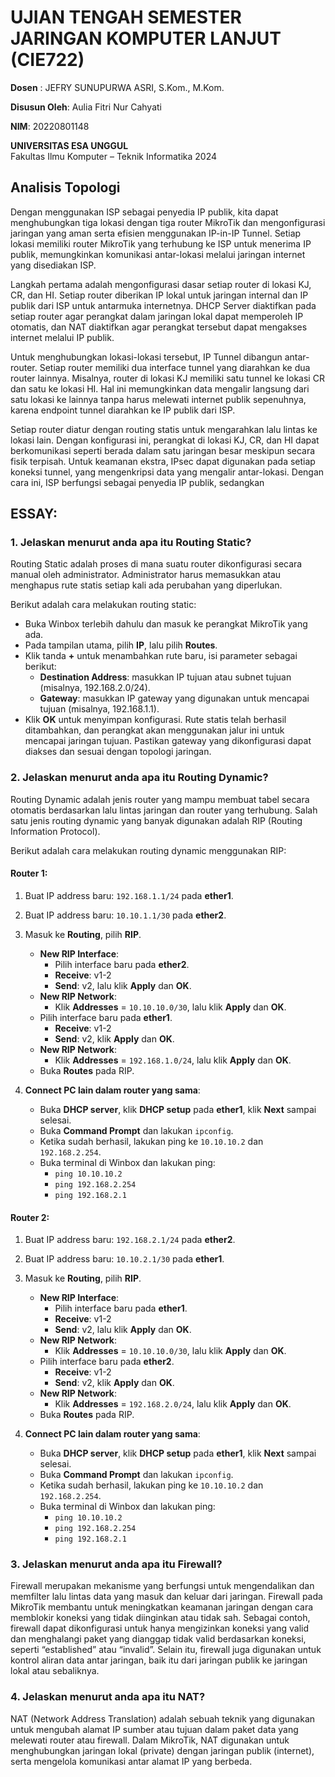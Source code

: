 # UJIAN TENGAH SEMESTER JARINGAN KOMPUTER LANJUT (CIE722)

**Dosen** : JEFRY SUNUPURWA ASRI, S.Kom., M.Kom.

**Disusun Oleh**: Aulia Fitri Nur Cahyati 

**NIM**: 20220801148


**UNIVERSITAS ESA UNGGUL**  
Fakultas Ilmu Komputer – Teknik Informatika 2024

## Analisis Topologi
Dengan menggunakan ISP sebagai penyedia IP publik, kita dapat menghubungkan tiga lokasi dengan tiga router MikroTik dan mengonfigurasi jaringan yang aman serta efisien menggunakan IP-in-IP Tunnel. Setiap lokasi memiliki router MikroTik yang terhubung ke ISP untuk menerima IP publik, memungkinkan komunikasi antar-lokasi melalui jaringan internet yang disediakan ISP.

   Langkah pertama adalah mengonfigurasi dasar setiap router di lokasi KJ, CR, dan HI. Setiap router diberikan IP lokal untuk jaringan internal dan IP publik dari ISP untuk antarmuka internetnya. DHCP Server diaktifkan pada setiap router agar perangkat dalam jaringan lokal dapat memperoleh IP otomatis, dan NAT diaktifkan agar perangkat tersebut dapat mengakses internet melalui IP publik.

   Untuk menghubungkan lokasi-lokasi tersebut, IP Tunnel dibangun antar-router. Setiap router memiliki dua interface tunnel yang diarahkan ke dua router lainnya. Misalnya, router di lokasi KJ memiliki satu tunnel ke lokasi CR dan satu ke lokasi HI. Hal ini memungkinkan data mengalir langsung dari satu lokasi ke lainnya tanpa harus melewati internet publik sepenuhnya, karena endpoint tunnel diarahkan ke IP publik dari ISP.

   Setiap router diatur dengan routing statis untuk mengarahkan lalu lintas ke lokasi lain. Dengan konfigurasi ini, perangkat di lokasi KJ, CR, dan HI dapat berkomunikasi seperti berada dalam satu jaringan besar meskipun secara fisik terpisah. Untuk keamanan ekstra, IPsec dapat digunakan pada setiap koneksi tunnel, yang mengenkripsi data yang mengalir antar-lokasi. Dengan cara ini, ISP berfungsi sebagai penyedia IP publik, sedangkan 

## ESSAY:
### 1. **Jelaskan menurut anda apa itu Routing Static?**
Routing Static adalah proses di mana suatu router dikonfigurasi secara manual oleh administrator. Administrator harus memasukkan atau menghapus rute statis setiap kali ada perubahan yang diperlukan.

Berikut adalah cara melakukan routing static:
- Buka Winbox terlebih dahulu dan masuk ke perangkat MikroTik yang ada.
- Pada tampilan utama, pilih **IP**, lalu pilih **Routes**.
- Klik tanda **+** untuk menambahkan rute baru, isi parameter sebagai berikut:
  - **Destination Address**: masukkan IP tujuan atau subnet tujuan (misalnya, 192.168.2.0/24).
  - **Gateway**: masukkan IP gateway yang digunakan untuk mencapai tujuan (misalnya, 192.168.1.1).
- Klik **OK** untuk menyimpan konfigurasi.
Rute statis telah berhasil ditambahkan, dan perangkat akan menggunakan jalur ini untuk mencapai jaringan tujuan. Pastikan gateway yang dikonfigurasi dapat diakses dan sesuai dengan topologi jaringan.

### 2. **Jelaskan menurut anda apa itu Routing Dynamic?**
Routing Dynamic adalah jenis router yang mampu membuat tabel secara otomatis berdasarkan lalu lintas jaringan dan router yang terhubung. Salah satu jenis routing dynamic yang banyak digunakan adalah RIP (Routing Information Protocol).

Berikut adalah cara melakukan routing dynamic menggunakan RIP:

#### **Router 1:**
1. Buat IP address baru: `192.168.1.1/24` pada **ether1**.
2. Buat IP address baru: `10.10.1.1/30` pada **ether2**.
3. Masuk ke **Routing**, pilih **RIP**.
   - **New RIP Interface**:
     - Pilih interface baru pada **ether2**.
     - **Receive**: v1-2
     - **Send**: v2, lalu klik **Apply** dan **OK**.
   - **New RIP Network**:
     - Klik **Addresses** = `10.10.10.0/30`, lalu klik **Apply** dan **OK**.
   - Pilih interface baru pada **ether1**.
     - **Receive**: v1-2
     - **Send**: v2, klik **Apply** dan **OK**.
   - **New RIP Network**:
     - Klik **Addresses** = `192.168.1.0/24`, lalu klik **Apply** dan **OK**.
   - Buka **Routes** pada RIP.

4. **Connect PC lain dalam router yang sama**:
   - Buka **DHCP server**, klik **DHCP setup** pada **ether1**, klik **Next** sampai selesai.
   - Buka **Command Prompt** dan lakukan `ipconfig`.
   - Ketika sudah berhasil, lakukan ping ke `10.10.10.2` dan `192.168.2.254`.
   - Buka terminal di Winbox dan lakukan ping:
     - `ping 10.10.10.2`
     - `ping 192.168.2.254`
     - `ping 192.168.2.1`

#### **Router 2:**
1. Buat IP address baru: `192.168.2.1/24` pada **ether2**.
2. Buat IP address baru: `10.10.2.1/30` pada **ether1**.
3. Masuk ke **Routing**, pilih **RIP**.
   - **New RIP Interface**:
     - Pilih interface baru pada **ether1**.
     - **Receive**: v1-2
     - **Send**: v2, lalu klik **Apply** dan **OK**.
   - **New RIP Network**:
     - Klik **Addresses** = `10.10.10.0/30`, lalu klik **Apply** dan **OK**.
   - Pilih interface baru pada **ether2**.
     - **Receive**: v1-2
     - **Send**: v2, klik **Apply** dan **OK**.
   - **New RIP Network**:
     - Klik **Addresses** = `192.168.2.0/24`, lalu klik **Apply** dan **OK**.
   - Buka **Routes** pada RIP.

4. **Connect PC lain dalam router yang sama**:
   - Buka **DHCP server**, klik **DHCP setup** pada **ether1**, klik **Next** sampai selesai.
   - Buka **Command Prompt** dan lakukan `ipconfig`.
   - Ketika sudah berhasil, lakukan ping ke `10.10.10.2` dan `192.168.2.254`.
   - Buka terminal di Winbox dan lakukan ping:
     - `ping 10.10.10.2`
     - `ping 192.168.2.254`
     - `ping 192.168.2.1`

### 3. **Jelaskan menurut anda apa itu Firewall?**
Firewall merupakan mekanisme yang berfungsi untuk mengendalikan dan memfilter lalu lintas data yang masuk dan keluar dari jaringan. Firewall pada MikroTik membantu untuk meningkatkan keamanan jaringan dengan cara memblokir koneksi yang tidak diinginkan atau tidak sah. Sebagai contoh, firewall dapat dikonfigurasi untuk hanya mengizinkan koneksi yang valid dan menghalangi paket yang dianggap tidak valid berdasarkan koneksi, seperti “established” atau “invalid”. Selain itu, firewall juga digunakan untuk kontrol aliran data antar jaringan, baik itu dari jaringan publik ke jaringan lokal atau sebaliknya.

### 4. **Jelaskan menurut anda apa itu NAT?**
NAT (Network Address Translation) adalah sebuah teknik yang digunakan untuk mengubah alamat IP sumber atau tujuan dalam paket data yang melewati router atau firewall. Dalam MikroTik, NAT digunakan untuk menghubungkan jaringan lokal (private) dengan jaringan publik (internet), serta mengelola komunikasi antar alamat IP yang berbeda.